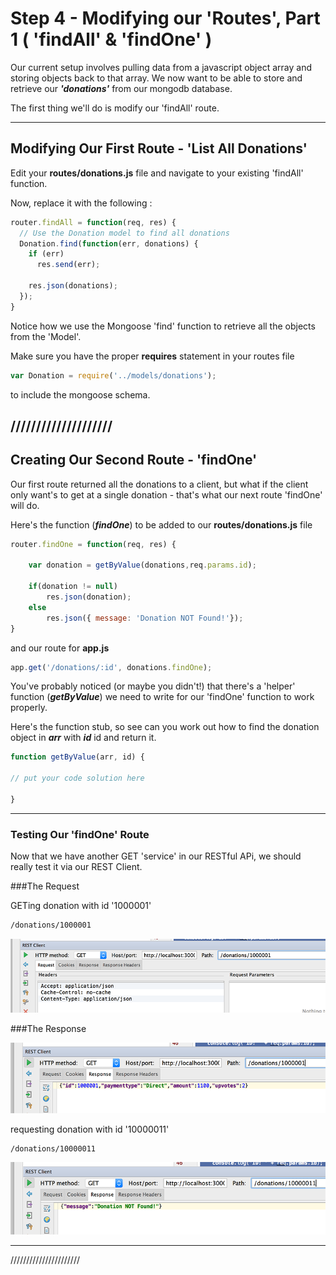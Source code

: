 # Step 4 - Modifying our 'Routes', Part 1 ( 'findAll' & 'findOne' )

Our current setup involves pulling data from a javascript object array and storing objects back to that array. We now want to be able to store and retrieve our ***'donations'*** from our mongodb database.

The first thing we'll do is modify our 'findAll' route.

---
## Modifying Our First Route - 'List All Donations'

Edit your **routes/donations.js** file and navigate to your existing 'findAll' function.

Now, replace it with the following :

```javascript
router.findAll = function(req, res) {
  // Use the Donation model to find all donations
  Donation.find(function(err, donations) {
    if (err)
      res.send(err);

    res.json(donations);
  });
}
```

Notice how we use the Mongoose 'find' function to retrieve all the objects from the 'Model'.

Make sure you have the proper **requires** statement in your routes file

~~~javascript
var Donation = require('../models/donations');
~~~

to include the mongoose schema.

////////////////////
---
## Creating Our Second Route - 'findOne'

Our first route returned all the donations to a client, but what if the client only want's to get at a single donation - that's what our next route 'findOne' will do.


Here's the function (***findOne***) to be added to our **routes/donations.js** file

```javascript
router.findOne = function(req, res) {

    var donation = getByValue(donations,req.params.id);

    if(donation != null)
        res.json(donation);
    else
        res.json({ message: 'Donation NOT Found!'});
}
```
and our route for **app.js**

```javascript
app.get('/donations/:id', donations.findOne);
```
You've probably noticed (or maybe you didn't!) that there's a 'helper' function (***getByValue***) we need to write for our 'findOne' function to work properly.



Here's the function stub, so see can you work out how to find the donation object in ***arr*** with ***id*** id and return it.

```javascript
function getByValue(arr, id) {

// put your code solution here
    
}
```
---
### Testing Our 'findOne' Route

Now that we have another GET 'service' in our RESTful APi, we should really test it via our REST Client.

###The Request

GETing donation with id '1000001'
~~~html
/donations/1000001
~~~

![](../lab02/images/lab02s24.png)

###The Response

![](../lab02/images/lab02s25.png)

requesting donation with id '10000011'
~~~html
/donations/10000011
~~~

![](../lab02/images/lab02s26.png)

---

//////////////////////


